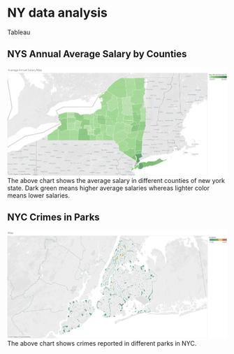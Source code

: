 # NY data analysis
Tableau

## NYS Annual Average Salary by Counties
![](salary_img.png)
The above chart shows the average salary in different counties of new york state. Dark green means higher average salaries whereas lighter color means lower salaries.

## NYC Crimes in Parks
![](nyc_parks.png)
The above chart shows crimes reported in different parks in NYC.
